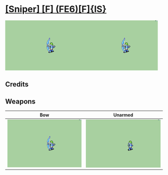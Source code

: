 # [\[Sniper\] \[F\] \(FE6\)\[F\]{IS}](./)

<img src="./5.%20Bow/Bow_000.png" alt="[Sniper] [F] (FE6)[F]{IS} standing" />

## Credits



## Weapons


|Bow |Unarmed |
|  :---: | :---: |
| <img alt="Bow animation" src="./5.%20Bow/Bow.gif" /> | <img alt="Unarmed animation" src="./8.%20Unarmed/Unarmed.gif" /> |
